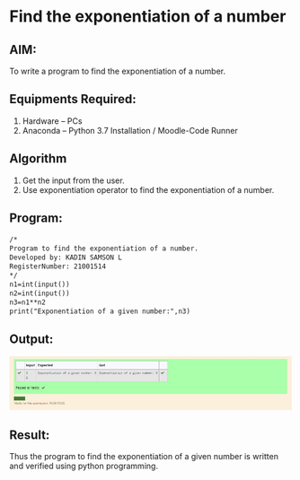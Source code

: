 # Find the exponentiation of a number

## AIM:
To write a program to find the exponentiation of a number.

## Equipments Required:
1. Hardware – PCs
2. Anaconda – Python 3.7 Installation / Moodle-Code Runner

## Algorithm
1. Get the input from the user.
2. Use exponentiation operator to find the exponentiation of a number.

## Program:
```
/*
Program to find the exponentiation of a number.
Developed by: KADIN SAMSON L
RegisterNumber: 21001514
*/
n1=int(input())
n2=int(input())
n3=n1**n2
print("Exponentiation of a given number:",n3)
```

## Output:
![exponentiation of a number](expnen.jpg)


## Result:
Thus the program to find the exponentiation of a given number is written and verified using python programming.
